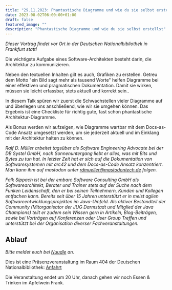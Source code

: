 ```yaml
---
title: "29.11.2023: Phantastische Diagramme und wie du sie selbst erstellst"
date: 2023-08-02T06:00:00+01:00
draft: false
featured_image: ""
description: "Phantastische Diagramme und wie du sie selbst erstellst"
---
```


_Dieser Vortrag findet vor Ort in der Deutschen Nationalbibliothek in Frankfurt statt!_

Die wichtigste Aufgabe eines Software-Architekten besteht darin, die Architektur zu kommunizieren.

Neben den textuellen Inhalten gilt es auch, Grafiken zu erstellen. Getreu dem Motto "ein Bild sagt mehr als tausend Worte" helfen Diagramme bei einer effektiven und pragmatischen Dokumentation. Damit sie wirken, müssen sie leicht erfassbar, stets aktuell und korrekt sein..

In diesem Talk spüren wir zuerst die Schwachstellen vieler Diagramme auf und überlegen uns anschließend, wie wir sie umgehen können. Das Ergebnis ist eine Checkliste für richtig gute, fast schon phantastische Architektur-Diagramme.

Als Bonus werden wir aufzeigen, wie Diagramme wartbar mit dem Docs-as-Code Ansatz umgesetzt werden, um sie jederzeit aktuell und im Einklang mit der Architektur halten zu können.

_Ralf D. Müller arbeitet tagsüber als Software Engineering Advocate bei der DB Systel GmbH, nach Sonnenuntergang liebt er alles, was mit Bits und Bytes zu tun hat. In letzter Zeit hat er sich auf die Dokumentation von Softwaresystemen mit arc42 und dem Docs-as-Code Ansatz konzentriert. Man kann ihm auf mastodon unter rdmueller@mastodontech.de folgen._

_Falk Sippach ist bei der embarc Software Consulting GmbH als Softwarearchitekt, Berater und Trainer stets auf der Suche nach dem Funken Leidenschaft, den er bei seinen Teilnehmern, Kunden und Kollegen entfachen kann. Bereits seit über 15 Jahren unterstützt er in meist agilen Softwareentwicklungsprojekten im Java-Umfeld. Als aktiver Bestandteil der Community (Mitorganisator der JUG Darmstadt und Mitglied der Java Champions) teilt er zudem sein Wissen gern in Artikeln, Blog-Beiträgen, sowie bei Vorträgen auf Konferenzen oder User Group Treffen und unterstützt bei der Organisation diverser Fachveranstaltungen._

## Ablauf 

_Bitte meldet euch bei [Nuudle](https://nuudel.digitalcourage.de/wpbn2NaSJlCpohvV) an._

Dies ist eine Präsenzveranstaltung im Raum 404 der Deutschen Nationalbibliothek: [Anfahrt](https://www.dnb.de/DE/Benutzung/Frankfurt/frankfurt_node.html#doc57382bodyText5)

Die Veranstaltung endet um 20 Uhr, danach gehen wir noch Essen & Trinken im Apfelwein Frank.